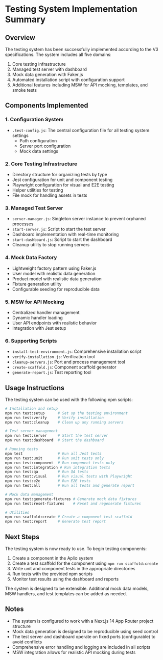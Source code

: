 # Testing System Implementation Summary

## Overview

The testing system has been successfully implemented according to the V3 specifications. The system includes all five domains:

1. Core testing infrastructure
2. Managed test server with dashboard
3. Mock data generation with Faker.js
4. Automated installation script with configuration support
5. Additional features including MSW for API mocking, templates, and smoke tests

## Components Implemented

### 1. Configuration System

- `.test-config.js`: The central configuration file for all testing system settings
  - Path configuration
  - Server port configuration 
  - Mock data settings

### 2. Core Testing Infrastructure

- Directory structure for organizing tests by type
- Jest configuration for unit and component testing
- Playwright configuration for visual and E2E testing
- Helper utilities for testing
- File mock for handling assets in tests

### 3. Managed Test Server

- `server-manager.js`: Singleton server instance to prevent orphaned processes
- `start-server.js`: Script to start the test server
- Dashboard implementation with real-time monitoring
- `start-dashboard.js`: Script to start the dashboard
- Cleanup utility to stop running servers

### 4. Mock Data Factory

- Lightweight factory pattern using Faker.js
- User model with realistic data generation
- Product model with realistic data generation
- Fixture generation utility
- Configurable seeding for reproducible data

### 5. MSW for API Mocking

- Centralized handler management
- Dynamic handler loading
- User API endpoints with realistic behavior
- Integration with Jest setup

### 6. Supporting Scripts

- `install-test-environment.js`: Comprehensive installation script
- `verify-installation.js`: Verification tool
- `cleanup-servers.js`: Port and process management tool
- `create-scaffold.js`: Component scaffold generator
- `generate-report.js`: Test reporting tool

## Usage Instructions

The testing system can be used with the following npm scripts:

```bash
# Installation and setup
npm run test:setup      # Set up the testing environment
npm run test:verify     # Verify installation
npm run test:cleanup    # Clean up any running servers

# Test server management
npm run test:server     # Start the test server
npm run test:dashboard  # Start the dashboard

# Running tests
npm test                # Run all Jest tests
npm run test:unit       # Run unit tests only
npm run test:component  # Run component tests only
npm run test:integration # Run integration tests
npm run test:qa         # Run QA tests
npm run test:visual     # Run visual tests with Playwright
npm run test:e2e        # Run E2E tests
npm run test:all        # Run all tests and generate report

# Mock data management
npm run test:generate-fixtures # Generate mock data fixtures
npm run test:reset-fixtures    # Reset and regenerate fixtures

# Utilities
npm run scaffold:create # Create a component test scaffold
npm run test:report     # Generate test report
```

## Next Steps

The testing system is now ready to use. To begin testing components:

1. Create a component in the Aplio system
2. Create a test scaffold for the component using `npm run scaffold:create`
3. Write unit and component tests in the appropriate directories
4. Run tests with the provided npm scripts
5. Monitor test results using the dashboard and reports

The system is designed to be extensible. Additional mock data models, MSW handlers, and test templates can be added as needed.

## Notes

- The system is configured to work with a Next.js 14 App Router project structure
- Mock data generation is designed to be reproducible using seed control
- The test server and dashboard operate on fixed ports (configurable) to avoid conflicts
- Comprehensive error handling and logging are included in all scripts
- MSW integration allows for realistic API mocking during tests 